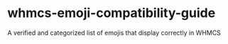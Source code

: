 # whmcs-emoji-compatibility-guide
A verified and categorized list of emojis that display correctly in WHMCS
